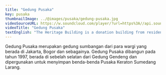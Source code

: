 ```yaml
---
title: "Gedung Pusaka"
key: pusaka
thumbnailImage: ../@images/pusaka/gedung-pusaka.jpg
videoSourceURL: https://w.soundcloud.com/player/?url=https%3A//api.soundcloud.com/tracks/1171307725&color=%23ff5500&auto_play=true&hide_related=false&show_comments=true&show_user=true&show_reposts=false&show_teaser=true
videoTitle: "Gedung Pusaka"
textEnglish: "The Heritage Building is a donation building from residents in Jakarta, Bogor and so on. The Heritage Building was built in 1997, located south of the Gendeng Building and is used to store the heirlooms of the Sumedang Larang Palace."
---
```


Gedung Pusaka merupakan gedung sumbangan dari para wargi yang berada di Jakarta, Bogor dan sebagainya. Gedung Pusaka dibangun pada tahun 1997, berada di sebelah selatan dari Gedung Gendeng dan dipergunakan untuk menyimpan benda-benda Pusaka Keraton Sumedang Larang.